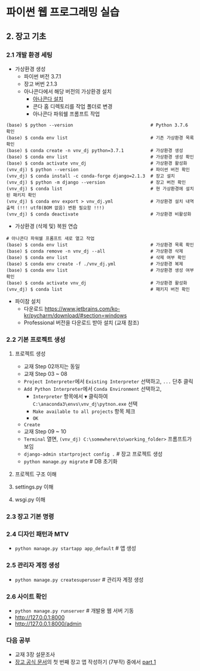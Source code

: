 # 파이썬 웹 프로그래밍 실습

## 2. 장고 기초

### 2.1 개발 환경 세팅

- 가상환경 생성
  - 파이썬 버전 3.7.1
  - 장고 버번 2.1.3
  - 아나콘다에서 해당 버전의 가상환경 설치
    - [아나콘다 설치](./anaconda.md)
    - 콘다 홈 디렉토리를 작업 폴더로 변경
    - 아나콘다 파워쉘 프롬프트 작업
```
(base) $ python --version                             # Python 3.7.6 확인
(base) $ conda env list                               # 기존 가상환경 목록 확인
(base) $ conda create -n vnv_dj python=3.7.1          # 가상환경 생성
(base) $ conda env list                               # 가상환경 생성 확인
(base) $ conda activate vnv_dj                        # 가상환경 활성화
(vnv_dj) $ python --version                           # 파이썬 버전 확인
(vnv_dj) $ conda install -c conda-forge django=2.1.3  # 장고 설치
(vnv_dj) $ python -m django --version                 # 장고 버전 확인
(vnv_dj) $ conda list                                 # 현 가상환경에 설치된 패키지 확인
(vnv_dj) $ conda env export > vnv_dj.yml              # 가상환경 설치 내역 출력 (!!! utf8(BOM 없음) 변환 필요함 !!!)
(vnv_dj) $ conda deactivate                           # 가상환경 비활성화
```

- 가상환경 (삭제 및) 복원 연습
```
# 아나콘다 파워쉘 프롬프트 새로 열고 작업
(base) $ conda env list                               # 가상환경 목록 확인
(base) $ conda remove -n vnv_dj --all                 # 가상환경 삭제
(base) $ conda env list                               # 삭제 여부 확인
(base) $ conda env create -f ./vnv_dj.yml             # 가상환경 복제
(base) $ conda env list                               # 가상환경 생성 여부 확인
(base) $ conda activate vnv_dj                        # 가상환경 활성화
(vnv_dj) $ conda list                                 # 패키지 버전 확인
```

- 파이참 설치
  - 다운로드 https://www.jetbrains.com/ko-kr/pycharm/download/#section=windows
  - Professional 버전을 다운로드 받아 설치 (교재 참조)

### 2.2 기본 프로젝트 생성
1. 프로젝트 생성
    - 교재 Step 02까지는 동일
    - 교재 Step 03 ~ 08
     - `Project Interpreter`에서 `Existing Interpreter` 선택하고, `...` 단추 클릭
     - `Add Python Interpreter`에서 `Conda Environment` 선택하고,
       - `Interpreter` 항목에서 `▼` 클릭하여 `C:\anaconda3\envs\vnv_dj\pytnon.exe` 선택
       - `Make available to all projects` 항목 체크
       - `OK`
     - `Create`
    - 교재 Step 09 ~ 10
     - `Terminal` 열면, `(vnv_dj) C:\somewhere\to\working_folder>` 프롬프트가 보임
     - `django-admin startproject config .`   # 장고 프로젝트 생성
     - `python manage.py migrate`             # DB 초기화

2. 프로젝트 구조 이해
3. settings.py 이해
4. wsgi.py 이해

### 2.3 장고 기본 명령

### 2.4 디자인 패턴과 MTV
  - `python manage.py startapp app_default`   # 앱 생성

### 2.5 관리자 계정 생성
  - `python manage.py createsuperuser`        # 관리자 계정 생성

### 2.6 사이트 확인
  - `python manage.py runserver`              # 개발용 웹 서버 기동
  - http://127.0.0.1:8000
  - http://127.0.0.1:8000/admin

### 다음 공부
- 교재 3장 설문조사
- [장고 공식 문서](https://docs.djangoproject.com/ko/3.0/)의
  첫 번째 장고 앱 작성하기 (7부작) 중에서
  [part 1](https://docs.djangoproject.com/ko/3.0/intro/tutorial01/)
